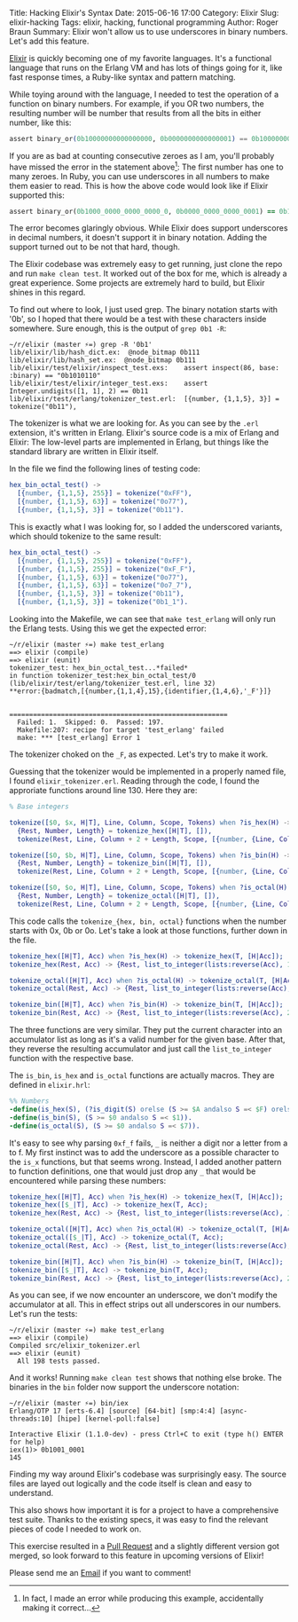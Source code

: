 Title: Hacking Elixir's Syntax
Date: 2015-06-16 17:00
Category: Elixir
Slug: elixir-hacking
Tags: elixir, hacking, functional programming
Author: Roger Braun
Summary: Elixir won't allow us to use underscores in binary numbers. Let's add this feature.

[Elixir](http://elixir-lang.org/) is quickly becoming one of my favorite languages. It's a functional language that runs on the Erlang VM and has lots of things going for it, like fast response times, a Ruby-like syntax and pattern matching.

While toying around with the language, I needed to test the operation of a function on binary numbers. For example, if you OR two numbers, the resulting number will be number that results from all the bits in either number, like this:

```elixir
assert binary_or(0b10000000000000000, 0b0000000000000001) == 0b1000000000000001
```

If you are as bad at counting consecutive zeroes as I am, you'll probably have missed the error in the statement above[^1]: The first number has one to many zeroes. In Ruby, you can use underscores in all numbers to make them easier to read. This is how the above code would look like if Elixir supported this:

```ruby
assert binary_or(0b1000_0000_0000_0000_0, 0b0000_0000_0000_0001) == 0b1000_0000_0000_0001
```

The error becomes glaringly obvious. While Elixir does support underscores in decimal numbers, it doesn't support it in binary notation. Adding the support turned out to be not that hard, though.

The Elixir codebase was extremely easy to get running, just clone the repo and run `make clean test`. It worked out of the box for me, which is already a great experience. Some projects are extremely hard to build, but Elixir shines in this regard.

To find out where to look, I just used grep. The binary notation starts with '0b', so I hoped that there would be a test with these characters inside somewhere. Sure enough, this is the output of `grep 0b1 -R`:

```console
~/r/elixir (master ⚡=) grep -R '0b1' 
lib/elixir/lib/hash_dict.ex:  @node_bitmap 0b111
lib/elixir/lib/hash_set.ex:  @node_bitmap 0b111
lib/elixir/test/elixir/inspect_test.exs:    assert inspect(86, base: :binary) == "0b1010110"
lib/elixir/test/elixir/integer_test.exs:    assert Integer.undigits([1, 1], 2) == 0b11
lib/elixir/test/erlang/tokenizer_test.erl:  [{number, {1,1,5}, 3}] = tokenize("0b11"),
```

The tokenizer is what we are looking for. As you can see by the `.erl` extension, it's written in Erlang. Elixir's source code is a mix of Erlang and Elixir: The low-level parts are implemented in Erlang, but things like the standard library are written in Elixir itself.

In the file we find the following lines of testing code:

```erlang
hex_bin_octal_test() ->
  [{number, {1,1,5}, 255}] = tokenize("0xFF"),
  [{number, {1,1,5}, 63}] = tokenize("0o77"),
  [{number, {1,1,5}, 3}] = tokenize("0b11").
```

This is exactly what I was looking for, so I added the underscored variants, which should tokenize to the same result:


```erlang
hex_bin_octal_test() ->
  [{number, {1,1,5}, 255}] = tokenize("0xFF"),
  [{number, {1,1,5}, 255}] = tokenize("0xF_F"),
  [{number, {1,1,5}, 63}] = tokenize("0o77"),
  [{number, {1,1,5}, 63}] = tokenize("0o7_7"),
  [{number, {1,1,5}, 3}] = tokenize("0b11"),
  [{number, {1,1,5}, 3}] = tokenize("0b1_1").
```

Looking into the Makefile, we can see that `make test_erlang` will only run the Erlang tests. Using this we get the expected error:

```console
~/r/elixir (master ⚡=) make test_erlang
==> elixir (compile)
==> elixir (eunit)
tokenizer_test: hex_bin_octal_test...*failed*
in function tokenizer_test:hex_bin_octal_test/0 (lib/elixir/test/erlang/tokenizer_test.erl, line 32)
**error:{badmatch,[{number,{1,1,4},15},{identifier,{1,4,6},'_F'}]}


=======================================================
  Failed: 1.  Skipped: 0.  Passed: 197.
  Makefile:207: recipe for target 'test_erlang' failed
  make: *** [test_erlang] Error 1
```

The tokenizer choked on the `_F`, as expected. Let's try to make it work.

Guessing that the tokenizer would be implemented in a properly named file, I found `elixir_tokenizer.erl`. Reading through the code, I found the approriate functions around line 130. Here they are:

```erlang
% Base integers

tokenize([$0, $x, H|T], Line, Column, Scope, Tokens) when ?is_hex(H) ->
  {Rest, Number, Length} = tokenize_hex([H|T], []),
  tokenize(Rest, Line, Column + 2 + Length, Scope, [{number, {Line, Column, Column + 2 + Length}, Number}|Tokens]);

tokenize([$0, $b, H|T], Line, Column, Scope, Tokens) when ?is_bin(H) ->
  {Rest, Number, Length} = tokenize_bin([H|T], []),
  tokenize(Rest, Line, Column + 2 + Length, Scope, [{number, {Line, Column, Column + 2 + Length}, Number}|Tokens]);

tokenize([$0, $o, H|T], Line, Column, Scope, Tokens) when ?is_octal(H) ->
  {Rest, Number, Length} = tokenize_octal([H|T], []),
  tokenize(Rest, Line, Column + 2 + Length, Scope, [{number, {Line, Column, Column + 2 + Length}, Number}|Tokens]);
```

This code calls the `tokenize_{hex, bin, octal}` functions when the number starts with 0x, 0b or 0o. Let's take a look at those functions, further down in the file.

```erlang
tokenize_hex([H|T], Acc) when ?is_hex(H) -> tokenize_hex(T, [H|Acc]);
tokenize_hex(Rest, Acc) -> {Rest, list_to_integer(lists:reverse(Acc), 16), length(Acc)}.

tokenize_octal([H|T], Acc) when ?is_octal(H) -> tokenize_octal(T, [H|Acc]);
tokenize_octal(Rest, Acc) -> {Rest, list_to_integer(lists:reverse(Acc), 8), length(Acc)}.

tokenize_bin([H|T], Acc) when ?is_bin(H) -> tokenize_bin(T, [H|Acc]);
tokenize_bin(Rest, Acc) -> {Rest, list_to_integer(lists:reverse(Acc), 2), length(Acc)}.
```

The three functions are very similar. They put the current character into an accumulator list as long as it's a valid number for the given base. After that, they reverse the resulting accumulator and just call the `list_to_integer` function with the respective base.

The `is_bin`, `is_hex` and `is_octal` functions are actually macros. They are defined in `elixir.hrl`:

```erlang
%% Numbers
-define(is_hex(S), (?is_digit(S) orelse (S >= $A andalso S =< $F) orelse (S >= $a andalso S =< $f))).
-define(is_bin(S), (S >= $0 andalso S =< $1)).
-define(is_octal(S), (S >= $0 andalso S =< $7)).
```

It's easy to see why parsing `0xf_f` fails, `_` is neither a digit nor a letter from a to f. My first instinct was to add the underscore as a possible character to the `is_x` functions, but that seems wrong. Instead, I added another pattern to function definitions, one that would just drop any `_` that would be encountered while parsing these numbers:


```erlang
tokenize_hex([H|T], Acc) when ?is_hex(H) -> tokenize_hex(T, [H|Acc]);
tokenize_hex([$_|T], Acc) -> tokenize_hex(T, Acc);
tokenize_hex(Rest, Acc) -> {Rest, list_to_integer(lists:reverse(Acc), 16), length(Acc)}.

tokenize_octal([H|T], Acc) when ?is_octal(H) -> tokenize_octal(T, [H|Acc]);
tokenize_octal([$_|T], Acc) -> tokenize_octal(T, Acc);
tokenize_octal(Rest, Acc) -> {Rest, list_to_integer(lists:reverse(Acc), 8), length(Acc)}.

tokenize_bin([H|T], Acc) when ?is_bin(H) -> tokenize_bin(T, [H|Acc]);
tokenize_bin([$_|T], Acc) -> tokenize_bin(T, Acc);
tokenize_bin(Rest, Acc) -> {Rest, list_to_integer(lists:reverse(Acc), 2), length(Acc)}.
```

As you can see, if we now encounter an underscore, we don't modify the accumulator at all. This in effect strips out all underscores in our numbers. Let's run the tests:

```console
~/r/elixir (master ⚡=) make test_erlang
==> elixir (compile)
Compiled src/elixir_tokenizer.erl
==> elixir (eunit)
  All 198 tests passed.
```

And it works! Running `make clean test` shows that nothing else broke. The binaries in the `bin` folder now support the underscore notation:

```iex
~/r/elixir (master ⚡=) bin/iex
Erlang/OTP 17 [erts-6.4] [source] [64-bit] [smp:4:4] [async-threads:10] [hipe] [kernel-poll:false]

Interactive Elixir (1.1.0-dev) - press Ctrl+C to exit (type h() ENTER for help)
iex(1)> 0b1001_0001
145
```

Finding my way around Elixir's codebase was surprisingly easy. The source files are layed out logically and the code itself is clean and easy to understand.

This also shows how important it is for a project to have a comprehensive test suite. Thanks to the existing specs, it was easy to find the relevant pieces of code I needed to work on.

This exercise resulted in a [Pull Request](https://github.com/elixir-lang/elixir/pull/3395) and a slightly different version got merged, so look forward to this feature in upcoming versions of Elixir!

Please send me an [Email](mailto:blog@rogerbraun.net) if you want to comment!

[^1]: In fact, I made an error while producing this example, accidentally making it correct...
